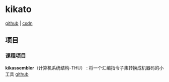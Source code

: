 # kikato
[github](https://github.com/kikato2022) | [csdn](https://blog.csdn.net/weixin_40064300)


## 项目

### 课程项目
**kikassembler**（计算机系统结构-THU） : 将一个汇编指令子集转换成机器码的小工具 [github](https://github.com/kikato2022/kikassembler)
